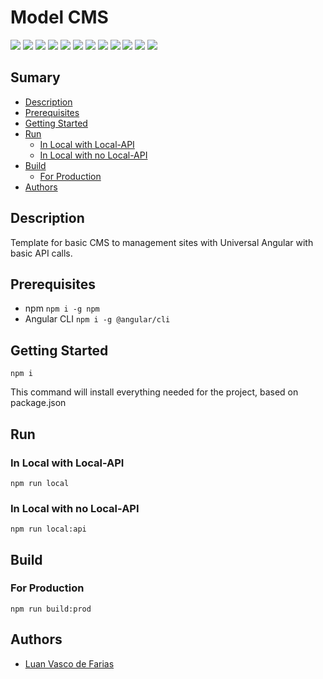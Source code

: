 # Model CMS
![](https://img.shields.io/github/package-json/v/LvFarias/model-cms/master?style=flat-square)
![](https://img.shields.io/github/license/LvFarias/model-cms?style=flat-square)
![](https://img.shields.io/github/repo-size/LvFarias/model-cms?style=flat-square)
![](https://img.shields.io/github/issues/LvFarias/model-cms?style=flat-square)
![](https://img.shields.io/github/issues-closed-raw/LvFarias/model-cms?style=flat-square)
![](https://img.shields.io/github/issues-pr/LvFarias/model-cms?style=flat-square)
![](https://img.shields.io/github/contributors/LvFarias/model-cms?style=flat-square)
![](https://img.shields.io/github/commit-activity/m/LvFarias/model-cms?style=flat-square)
![](https://img.shields.io/github/last-commit/LvFarias/model-cms/master?style=flat-square)
![](https://img.shields.io/github/forks/LvFarias/model-cms?style=social)
![](https://img.shields.io/github/stars/LvFarias/model-cms?style=social)
![](https://img.shields.io/github/watchers/LvFarias/model-cms?style=social)

## Sumary

- [Description](#description)
- [Prerequisites](#prerequisites)
- [Getting Started](#getting-started)
- [Run](#run)
  - [In Local with Local-API](#in-local-with-local-api)
  - [In Local with no Local-API](#in-local-with-no-local-api)
- [Build](#build)
  - [For Production](#for-production)
- [Authors](#authors)

## Description

Template for basic CMS to management sites with Universal Angular with basic API calls.

## Prerequisites

- npm `npm i -g npm`
- Angular CLI `npm i -g @angular/cli`

## Getting Started

```
npm i
```
This command will install everything needed for the project, based on package.json

## Run
### In Local with Local-API

```
npm run local
```

### In Local with no Local-API

```
npm run local:api
```

## Build
### For Production

```
npm run build:prod
```

## Authors

- [Luan Vasco de Farias](https://github.com/LvFarias)
